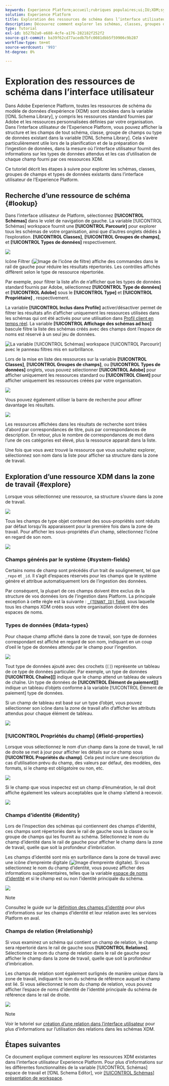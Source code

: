 ```yaml
---
keywords: Experience Platform;accueil;rubriques populaires;ui;IU;XDM;système XDM;modèle de données d’expérience;modèle de données d’expérience;modèle de données d’expérience;modèle de données;modèle de données;explorer;classe;groupe de champs;type de données;schéma;
solution: Experience Platform
title: Exploration des ressources de schéma dans l’interface utilisateur
description: Découvrez comment explorer les schémas, classes, groupes de champs de schéma et types de données existants dans l’interface utilisateur de l’Experience Platform.
type: Tutorial
exl-id: b527b2a0-e688-4cfe-a176-282182f252f2
source-git-commit: ba39f62cd77acedb7bfc0081dbb5f59906c9b287
workflow-type: tm+mt
source-wordcount: '993'
ht-degree: 0%

---
```


# Exploration des ressources de schéma dans l’interface utilisateur

Dans Adobe Experience Platform, toutes les ressources de schéma du modèle de données d’expérience (XDM) sont stockées dans la variable [!DNL Schema Library], y compris les ressources standard fournies par Adobe et les ressources personnalisées définies par votre organisation. Dans l’interface utilisateur de l’Experience Platform, vous pouvez afficher la structure et les champs de tout schéma, classe, groupe de champs ou type de données existant dans la variable [!DNL Schema Library]. Cela s’avère particulièrement utile lors de la planification et de la préparation de l’ingestion de données, dans la mesure où l’interface utilisateur fournit des informations sur les types de données attendus et les cas d’utilisation de chaque champ fourni par ces ressources XDM.

Ce tutoriel décrit les étapes à suivre pour explorer les schémas, classes, groupes de champs et types de données existants dans l’interface utilisateur de l’Experience Platform.

## Recherche d’une ressource de schéma {#lookup}

Dans l’interface utilisateur de Platform, sélectionnez **[!UICONTROL Schémas]** dans le volet de navigation de gauche. La variable [!UICONTROL Schémas] workspace fournit une **[!UICONTROL Parcourir]** pour explorer tous les schémas de votre organisation, ainsi que d’autres onglets dédiés à l’exploration. **[!UICONTROL Classes]**, **[!UICONTROL Groupes de champs]**, et **[!UICONTROL Types de données]** respectivement.

![](../images/ui/explore/tabs.png)

Icône Filtrer (![Image de l’icône de filtre](../images/ui/explore/icon.png)) affiche des commandes dans le rail de gauche pour réduire les résultats répertoriés. Les contrôles affichés diffèrent selon le type de ressource répertoriée.

Par exemple, pour filtrer la liste afin de n’afficher que les types de données standard fournis par Adobe, sélectionnez **[!UICONTROL Type de données]** et **[!UICONTROL Adobe]** sous le **[!UICONTROL Type]** et **[!UICONTROL Propriétaire]** , respectivement.

La variable **[!UICONTROL Inclus dans Profile]** activer/désactiver permet de filtrer les résultats afin d’afficher uniquement les ressources utilisées dans les schémas qui ont été activés pour une utilisation dans [Profil client en temps réel](../../profile/home.md). La variable **[!UICONTROL Affichage des schémas ad hoc]** bascule filtre la liste des schémas créés avec des champs dont l’espace de noms est réservé à un seul jeu de données.

![La variable [!UICONTROL Schémas] workspace [!UICONTROL Parcourir] avec le panneau filtres mis en surbrillance.](../images/ui/explore/filter.png)

Lors de la mise en liste des ressources sur la variable **[!UICONTROL Classes]**, **[!UICONTROL Groupes de champs]**, ou **[!UICONTROL Types de données]** onglets, vous pouvez sélectionner **[!UICONTROL Adobe]** pour afficher uniquement les ressources standard ou **[!UICONTROL Client]** pour afficher uniquement les ressources créées par votre organisation.

![](../images/ui/explore/filter-data-type.png)

Vous pouvez également utiliser la barre de recherche pour affiner davantage les résultats.

![](../images/ui/explore/search.png)

Les ressources affichées dans les résultats de recherche sont triées d’abord par correspondances de titre, puis par correspondances de description. En retour, plus le nombre de correspondances de mot dans l’une de ces catégories est élevé, plus la ressource apparaît dans la liste.

Une fois que vous avez trouvé la ressource que vous souhaitez explorer, sélectionnez son nom dans la liste pour afficher sa structure dans la zone de travail.

## Exploration d’une ressource XDM dans la zone de travail {#explore}

Lorsque vous sélectionnez une ressource, sa structure s’ouvre dans la zone de travail.

![](../images/ui/explore/canvas.png)

Tous les champs de type objet contenant des sous-propriétés sont réduits par défaut lorsqu’ils apparaissent pour la première fois dans la zone de travail. Pour afficher les sous-propriétés d’un champ, sélectionnez l’icône en regard de son nom.

![](../images/ui/explore/field-expand.png)

### Champs générés par le système {#system-fields}

Certains noms de champ sont précédés d’un trait de soulignement, tel que `_repo` et `_id`. Il s’agit d’espaces réservés pour les champs que le système génère et attribue automatiquement lors de l’ingestion des données.

Par conséquent, la plupart de ces champs doivent être exclus de la structure de vos données lors de l’ingestion dans Platform. La principale exception à cette règle est la suivante : [`_{TENANT_ID}` field](../api/getting-started.md#know-your-tenant_id), sous laquelle tous les champs XDM créés sous votre organisation doivent être des espaces de noms.

### Types de données {#data-types}

Pour chaque champ affiché dans la zone de travail, son type de données correspondant est affiché en regard de son nom, indiquant en un coup d’oeil le type de données attendu par le champ pour l’ingestion.

![](../images/ui/explore/data-types.png)

Tout type de données ajouté avec des crochets (`[]`) représente un tableau de ce type de données particulier. Par exemple, un type de données **[!UICONTROL Chaîne]\[]** indique que le champ attend un tableau de valeurs de chaîne. Un type de données de **[!UICONTROL Élément de paiement]\[]** indique un tableau d’objets conforme à la variable [!UICONTROL Élément de paiement] type de données.

Si un champ de tableau est basé sur un type d’objet, vous pouvez sélectionner son icône dans la zone de travail afin d’afficher les attributs attendus pour chaque élément de tableau.

![](../images/ui/explore/array-type.png)

### [!UICONTROL Propriétés du champ] {#field-properties}

Lorsque vous sélectionnez le nom d’un champ dans la zone de travail, le rail de droite se met à jour pour afficher les détails sur ce champ sous **[!UICONTROL Propriétés du champ]**. Cela peut inclure une description du cas d’utilisation prévu du champ, des valeurs par défaut, des modèles, des formats, si le champ est obligatoire ou non, etc.

![](../images/ui/explore/field-properties.png)

Si le champ que vous inspectez est un champ d’énumération, le rail droit affiche également les valeurs acceptables que le champ s’attend à recevoir.

![](../images/ui/explore/enum-field.png)

### Champs d’identité {#identity}

Lors de l’inspection des schémas qui contiennent des champs d’identité, ces champs sont répertoriés dans le rail de gauche sous la classe ou le groupe de champs qui les fournit au schéma. Sélectionnez le nom du champ d’identité dans le rail de gauche pour afficher le champ dans la zone de travail, quelle que soit la profondeur d’imbrication.

Les champs d’identité sont mis en surbrillance dans la zone de travail avec une icône d’empreinte digitale (![Image d’empreinte digitale](../images/ui/explore/identity-symbol.png)). Si vous sélectionnez le nom du champ d’identité, vous pouvez afficher des informations supplémentaires, telles que la variable [espace de noms d’identité](../../identity-service/features/namespaces.md) et si le champ est ou non l’identité principale du schéma.

![](../images/ui/explore/identity-field.png)

>[!NOTE]
>
>Consultez le guide sur la [définition des champs d’identité](./fields/identity.md) pour plus d’informations sur les champs d’identité et leur relation avec les services Platform en aval.

### Champs de relation {#relationship}

Si vous examinez un schéma qui contient un champ de relation, le champ sera répertorié dans le rail de gauche sous **[!UICONTROL Relations]**. Sélectionnez le nom du champ de relation dans le rail de gauche pour afficher le champ dans la zone de travail, quelle que soit la profondeur d’imbrication.

Les champs de relation sont également surlignés de manière unique dans la zone de travail, indiquant le nom du schéma de référence auquel le champ est lié. Si vous sélectionnez le nom du champ de relation, vous pouvez afficher l’espace de noms d’identité de l’identité principale du schéma de référence dans le rail de droite.

![](../images/ui/explore/relationship-field.png)

>[!NOTE]
>
>Voir le tutoriel sur [création d’une relation dans l’interface utilisateur](../tutorials/relationship-ui.md) pour plus d’informations sur l’utilisation des relations dans les schémas XDM.

## Étapes suivantes

Ce document explique comment explorer les ressources XDM existantes dans l’interface utilisateur Experience Platform. Pour plus d’informations sur les différentes fonctionnalités de la variable [!UICONTROL Schémas] espace de travail et [!DNL Schema Editor], voir [[!UICONTROL Schémas] présentation de workspace](./overview.md).
